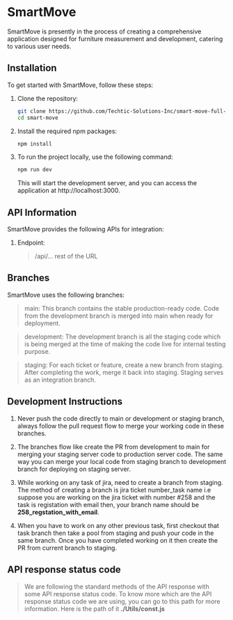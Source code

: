 # SmartMove

SmartMove is presently in the process of creating a comprehensive application designed for furniture measurement and development, catering to various user needs.

## Installation

To get started with SmartMove, follow these steps:

1. Clone the repository:

   ```bash
   git clone https://github.com/Techtic-Solutions-Inc/smart-move-full-stack.git
   cd smart-move
   ```

2. Install the required npm packages:

   ```bash
   npm install
   ```

3. To run the project locally, use the following command:

   ```bash
   npm run dev
   ```

   This will start the development server, and you can access the application at http://localhost:3000.

## API Information

SmartMove provides the following APIs for integration:

1. Endpoint:
   > /api/... rest of the URL

## Branches

SmartMove uses the following branches:

> main: This branch contains the stable production-ready code. Code from the development branch is merged into main when ready for deployment.

> development: The development branch is all the staging code which is being merged at the time of making the code live for internal testing purpose.

> staging: For each ticket or feature, create a new branch from staging. After completing the work, merge it back into staging. Staging serves as an integration branch.

## Development Instructions

1. Never push the code directly to main or development or staging branch, always follow the pull request flow to merge your working code in these branches.

2. The branches flow like create the PR from development to main for merging your staging server code to production server code. The same way you can merge your local code from staging branch to development branch for deploying on staging server.

3. While working on any task of jira, need to create a branch from staging. The method of creating a branch is jira ticket number_task name i.e suppose you are working on the jira ticket with number #258 and the task is registation with email then, your branch name should be **258_regstation_with_email**.

4. When you have to work on any other previous task, first checkout that task branch then take a pool from staging and push your code in the same branch. Once you have completed working on it then create the PR from current branch to staging.

## API response status code

> We are following the standard methods of the API response with some API response status code. To know more which are the API response status code we are using, you can go to this path for more information. Here is the path of it **./Utils/const.js**
